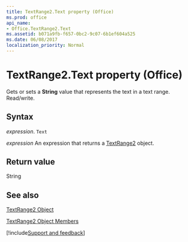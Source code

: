 ```yaml
---
title: TextRange2.Text property (Office)
ms.prod: office
api_name:
- Office.TextRange2.Text
ms.assetid: b071a9fb-f657-0bc2-9c07-6b1ef604a525
ms.date: 06/08/2017
localization_priority: Normal
---
```



# TextRange2.Text property (Office)

Gets or sets a  **String** value that represents the text in a text range. Read/write.


## Syntax

_expression_. `Text`

 _expression_ An expression that returns a [TextRange2](Office.TextRange2.md) object.


## Return value

String


## See also


[TextRange2 Object](Office.TextRange2.md)



[TextRange2 Object Members](./overview/Library-Reference/textrange2-members-office.md)

[!include[Support and feedback](~/includes/feedback-boilerplate.md)]